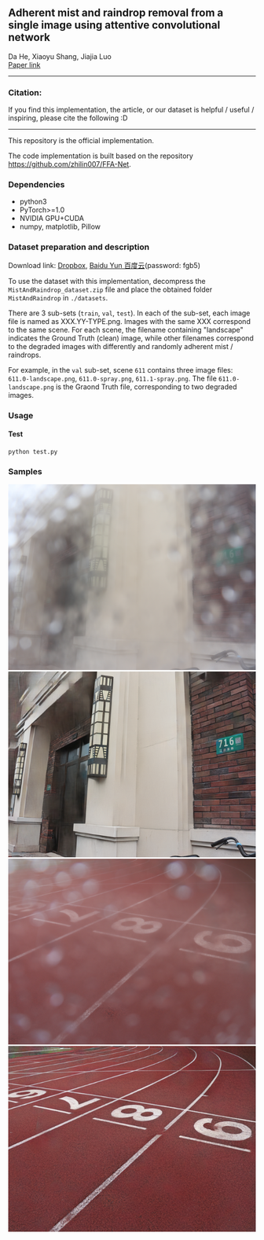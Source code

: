 ## Adherent mist and raindrop removal from a single image using attentive convolutional network

Da He, Xiaoyu Shang, Jiajia Luo \
[Paper link](https://www.sciencedirect.com/science/article/abs/pii/S0925231222008918)
 - - -
### Citation:
If you find this implementation, the article, or our dataset is helpful / useful / inspiring, please cite the following :D

 - - -
This repository is the official implementation.  

The code implementation is built based on the repository https://github.com/zhilin007/FFA-Net.  

### Dependencies
* python3
* PyTorch>=1.0
* NVIDIA GPU+CUDA
* numpy, matplotlib, Pillow

### Dataset preparation and description
Download link: [Dropbox](), [Baidu Yun 百度云](https://pan.baidu.com/s/1c_JD9DmnzHF4N4OuCn3jow)(password: fgb5)

To use the dataset with this implementation, decompress the `MistAndRaindrop_dataset.zip` file and place the obtained folder `MistAndRaindrop` in `./datasets`.  

There are 3 sub-sets (`train`, `val`, `test`). In each of the sub-set, each image file is named as XXX.YY-TYPE.png. Images with the same XXX correspond to the same scene. For each scene, the filename containing "landscape" indicates the Ground Truth (clean) image, while other filenames correspond to the degraded images with differently and randomly adherent mist / raindrops.

For example, in the `val` sub-set, scene `611` contains three image files: `611.0-landscape.png`, `611.0-spray.png`, `611.1-spray.png`. The file `611.0-landscape.png` is the Graond Truth file, corresponding to two degraded images.

### Usage

#### Test
```
python test.py
```

### Samples
![degraded_sample_1](/samples/405.0-spray.png) ![restored_sample_1](/samples/405.0-spray_res.png)  
![degraded_sample_2](/samples/443.3-spray.png) ![restored_sample_2](/samples/443.3-spray_res.png)  


